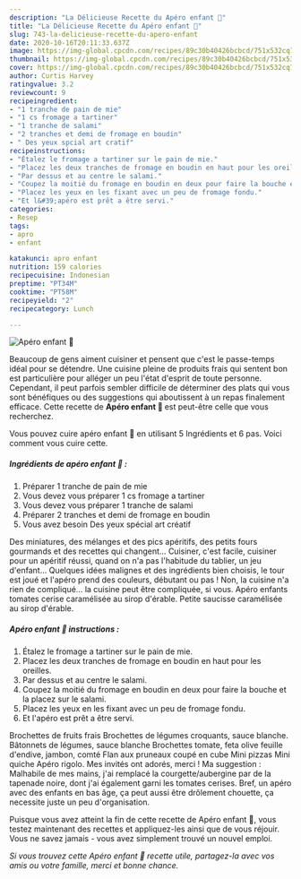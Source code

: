```yaml
---
description: "La Délicieuse Recette du Apéro enfant 🍞"
title: "La Délicieuse Recette du Apéro enfant 🍞"
slug: 743-la-delicieuse-recette-du-apero-enfant
date: 2020-10-16T20:11:33.637Z
image: https://img-global.cpcdn.com/recipes/89c30b40426bcbcd/751x532cq70/apero-enfant-🍞-photo-principale-de-la-recette.jpg
thumbnail: https://img-global.cpcdn.com/recipes/89c30b40426bcbcd/751x532cq70/apero-enfant-🍞-photo-principale-de-la-recette.jpg
cover: https://img-global.cpcdn.com/recipes/89c30b40426bcbcd/751x532cq70/apero-enfant-🍞-photo-principale-de-la-recette.jpg
author: Curtis Harvey
ratingvalue: 3.2
reviewcount: 9
recipeingredient:
- "1 tranche de pain de mie"
- "1 cs fromage a tartiner"
- "1 tranche de salami"
- "2 tranches et demi de fromage en boudin"
- " Des yeux spcial art cratif"
recipeinstructions:
- "Étalez le fromage a tartiner sur le pain de mie."
- "Placez les deux tranches de fromage en boudin en haut pour les oreilles."
- "Par dessus et au centre le salami."
- "Coupez la moitié du fromage en boudin en deux pour faire la bouche et la placez sur le salami."
- "Placez les yeux en les fixant avec un peu de fromage fondu."
- "Et l&#39;apéro est prêt a être servi."
categories:
- Resep
tags:
- apro
- enfant

katakunci: apro enfant 
nutrition: 159 calories
recipecuisine: Indonesian
preptime: "PT34M"
cooktime: "PT58M"
recipeyield: "2"
recipecategory: Lunch

---
```



![Apéro enfant 🍞](https://img-global.cpcdn.com/recipes/89c30b40426bcbcd/751x532cq70/apero-enfant-🍞-photo-principale-de-la-recette.jpg)

Beaucoup de gens aiment cuisiner et pensent que c'est le passe-temps idéal pour se détendre. Une cuisine pleine de produits frais qui sentent bon est particulière pour alléger un peu l'état d'esprit de toute personne. Cependant, il peut parfois sembler difficile de déterminer des plats qui vous sont bénéfiques ou des suggestions qui aboutissent à un repas finalement efficace. Cette recette de <strong> Apéro enfant 🍞 </strong> est peut-être celle que vous recherchez.

<!--inarticleads1-->

Vous pouvez cuire apéro enfant 🍞 en utilisant 5 Ingrédients et 6 pas. Voici comment vous cuire cette.

##### Ingrédients de apéro enfant 🍞 :

1. Préparer 1 tranche de pain de mie
1. Vous devez vous préparer 1 cs fromage a tartiner
1. Vous devez vous préparer 1 tranche de salami
1. Préparer 2 tranches et demi de fromage en boudin
1. Vous avez besoin  Des yeux spécial art créatif


Des miniatures, des mélanges et des pics apéritifs, des petits fours gourmands et des recettes qui changent… Cuisiner, c&#39;est facile, cuisiner pour un apéritif réussi, quand on n&#39;a pas l&#39;habitude du tablier, un jeu d&#39;enfant… Quelques idées malignes et des ingrédients bien choisis, le tour est joué et l&#39;apéro prend des couleurs, débutant ou pas ! Non, la cuisine n&#39;a rien de compliqué… la cuisine peut être compliquée, si vous. Apéro enfants tomates cerise caramélisée au sirop d&#39;érable. Petite saucisse caramélisée au sirop d&#39;érable. 

<!--inarticleads2-->

##### Apéro enfant 🍞 instructions :

1. Étalez le fromage a tartiner sur le pain de mie.
1. Placez les deux tranches de fromage en boudin en haut pour les oreilles.
1. Par dessus et au centre le salami.
1. Coupez la moitié du fromage en boudin en deux pour faire la bouche et la placez sur le salami.
1. Placez les yeux en les fixant avec un peu de fromage fondu.
1. Et l&#39;apéro est prêt a être servi.


Brochettes de fruits frais Brochettes de légumes croquants, sauce blanche. Bâtonnets de légumes, sauce blanche Brochettes tomate, feta olive feuille d&#39;endive, jambon, comté Flan aux pruneaux coupé en cube Mini pizzas Mini quiche Apéro rigolo. Mes invités ont adorés, merci ! Ma suggestion : Malhabile de mes mains, j&#39;ai remplacé la courgette/aubergine par de la tapenade noire, dont j&#39;ai également garni les tomates cerises. Bref, un apéro avec des enfants en bas âge, ça peut aussi être drôlement chouette, ça necessite juste un peu d&#39;organisation. 

<!--inarticleads1-->

<p>
Puisque vous avez atteint la fin de cette recette de Apéro enfant 🍞, vous testez maintenant des recettes et appliquez-les ainsi que de vous réjouir. Vous ne savez jamais - vous avez simplement trouvé un nouvel emploi.
</p>

<p>
<i>Si vous trouvez cette Apéro enfant 🍞 recette utile, partagez-la avec vos amis ou votre famille, merci et bonne chance.</i>
</p>
